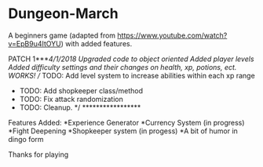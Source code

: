 # Dungeon-March
A beginners game (adapted from https://www.youtube.com/watch?v=EpB9u4ItOYU) with added features.

PATCH 1****4/1/2018
Upgraded code to object oriented 
Added player levels
Added difficulty settings and their changes on health, xp, potions, ect.
WORKS!
/* TODO: Add level system to increase abilities within each xp range
* TODO: Add shopkeeper class/method
* TODO: Fix attack randomization
* TODO: Cleanup.
*/ *****************

Features Added:
*Experience Generator
*Currency System (in progress)
*Fight Deepening
*Shopkeeper system (in progess)
*A bit of humor in dingo form

Thanks for playing
